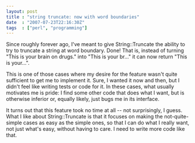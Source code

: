 ```yaml
---
layout: post
title : "string truncate: now with word boundaries"
date  : "2007-07-23T22:16:30Z"
tags  : ["perl", "programming"]
---
```

Since roughly forever ago, I've meant to give String::Truncate the ability to try to truncate a string at word boundary.  Done!  That is, instead of turning "This is your brain on drugs." into "This is your br..." it can now return "This is your...".

This is one of those cases where my desire for the feature wasn't quite sufficient to get me to implement it.  Sure, I wanted it now and then, but I didn't feel like writing tests or code for it.  In these cases, what usually motivates me is pride:  I find some other code that does what I want, but is otherwise inferior or, equally likely, just bugs me in its interface.

It turns out that this feature took no time at all -- not surprisingly, I guess.  What I like about String::Truncate is that it focuses on making the not-quite-simple cases as easy as the simple ones, so that I can do what I really want, not just what's easy, without having to care.  I need to write more code like that. 
